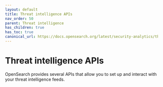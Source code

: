 ```yaml
---
layout: default
title: Threat intelligence APIs
nav_order: 50
parent: Threat intelligence
has_children: true
has_toc: true
canonical_url: https://docs.opensearch.org/latest/security-analytics/threat-intelligence/api/threat-intel-api/
---
```


# Threat intelligence APIs

OpenSearch provides several APIs that allow you to set up and interact with your threat intelligence feeds. 


